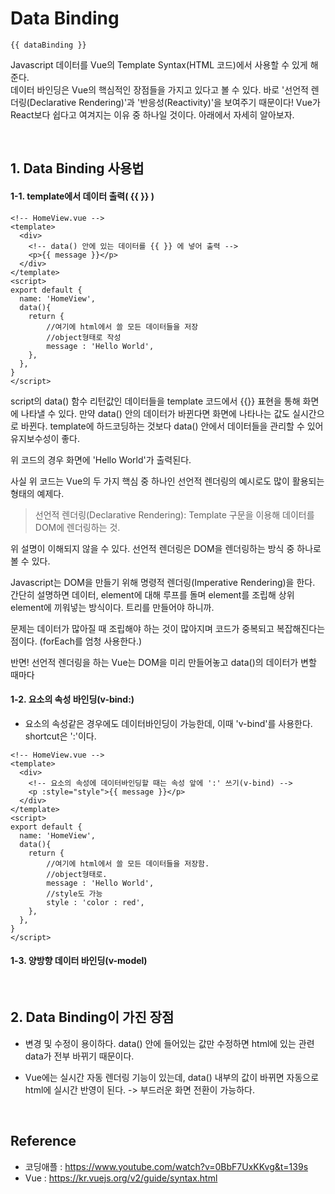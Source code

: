 # Data Binding

```
{{ dataBinding }}
```
Javascript 데이터를 Vue의 Template Syntax(HTML 코드)에서 사용할 수 있게 해준다.  
데이터 바인딩은 Vue의 핵심적인 장점들을 가지고 있다고 볼 수 있다. 바로 '선언적 렌더링(Declarative Rendering)'과 '반응성(Reactivity)'을 보여주기 때문이다! Vue가 React보다 쉽다고 여겨지는 이유 중 하나일 것이다. 아래에서 자세히 알아보자.

<br>

## 1. Data Binding 사용법

#### 1-1. template에서 데이터 출력( {{ }} )
```
<!-- HomeView.vue -->
<template>
  <div>
    <!-- data() 안에 있는 데이터를 {{ }} 에 넣어 출력 -->
    <p>{{ message }}</p>
  </div>
</template>
<script>
export default {
  name: 'HomeView',
  data(){
    return {
        //여기에 html에서 쓸 모든 데이터들을 저장
        //object형태로 작성
        message : 'Hello World',
    },
  },
}
</script>
```
script의 data() 함수 리턴값인 데이터들을 template 코드에서 {{}} 표현을 통해 화면에 나타낼 수 있다. 
만약 data() 안의 데이터가 바뀐다면 화면에 나타나는 값도 실시간으로 바뀐다. template에 하드코딩하는 것보다 data() 안에서 데이터들을 관리할 수 있어 유지보수성이 좋다.

위 코드의 경우 화면에 'Hello World'가 출력된다. 

 사실 위 코드는 Vue의 두 가지 핵심 중 하나인 선언적 렌더링의 예시로도 많이 활용되는 형태의 예제다.

> 선언적 렌더링(Declarative Rendering): Template 구문을 이용해 데이터를 DOM에 렌더링하는 것.

위 설명이 이해되지 않을 수 있다. 선언적 렌더링은 DOM을 렌더링하는 방식 중 하나로 볼 수 있다.

Javascript는 DOM을 만들기 위해 명령적 렌더링(Imperative Rendering)을 한다. 간단히 설명하면 데이터, element에 대해 루프를 돌며 element를 조립해 상위 element에 끼워넣는 방식이다. 트리를 만들어야 하니까. 

문제는 데이터가 많아질 때 조립해야 하는 것이 많아지며 코드가 중복되고 복잡해진다는 점이다. (forEach를 엄청 사용한다.)

반면! 선언적 렌더링을 하는 Vue는 DOM을 미리 만들어놓고 data()의 데이터가 변할 때마다 

#### 1-2. 요소의 속성 바인딩(v-bind:)
- 요소의 속성같은 경우에도 데이터바인딩이 가능한데, 이때 'v-bind'를 사용한다. shortcut은 ':'이다. 

```
<!-- HomeView.vue -->
<template>
  <div>
    <!-- 요소의 속성에 데이터바인딩할 때는 속성 앞에 ':' 쓰기(v-bind) -->
    <p :style="style">{{ message }}</p>
  </div>
</template>
<script>
export default {
  name: 'HomeView',
  data(){
    return {
        //여기에 html에서 쓸 모든 데이터들을 저장함.
        //object형태로.
        message : 'Hello World',
        //style도 가능
        style : 'color : red',
    },
  },
}
</script>
```

#### 1-3. 양방향 데이터 바인딩(v-model)





<br>

## 2. Data Binding이 가진 장점

- 변경 및 수정이 용이하다. data() 안에 들어있는 값만 수정하면 html에 있는 관련 data가 전부 바뀌기 때문이다.

- Vue에는 실시간 자동 렌더링 기능이 있는데, data() 내부의 값이 바뀌면 자동으로 html에 실시간 반영이 된다. -> 부드러운 화면 전환이 가능하다.

<br>

## Reference

- 코딩애플 : https://www.youtube.com/watch?v=0BbF7UxKKvg&t=139s
- Vue : https://kr.vuejs.org/v2/guide/syntax.html
